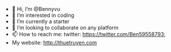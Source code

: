 - 👋 Hi, I’m @Bennyvu
- 👀 I’m interested in coding
- 🌱 I’m currently a starter 
- 💞️ I’m looking to collaborate on any platform
- 📫 How to reach me: twitter: https://twitter.com/Ben59558793; 
- My website: http://thuetruyen.com
<!---
Bennyvu/Bennyvu is a ✨ special ✨ repository because its `README.md` (this file) appears on your GitHub profile.
You can click the Preview link to take a look at your changes.
--->
